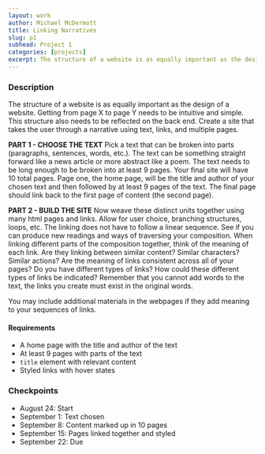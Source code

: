 ```yaml
---
layout: work
author: Michael McDermott
title: Linking Narratives
slug: p1
subhead: Project 1
categories: [projects]
excerpt: The structure of a website is as equally important as the design of a website. Getting from page X to page Y needs to be intuitive and simple. This structure also needs to be reflected on the back end. Create a site that takes the user through a narrative using text, links, and multiple pages.
---
```


### Description

The structure of a website is as equally important as the design of a website. Getting from page X to page Y needs to be intuitive and simple. This structure also needs to be reflected on the back end. Create a site that takes the user through a narrative using text, links, and multiple pages.

**PART 1 - CHOOSE THE TEXT** Pick a text that can be broken into parts (paragraphs, sentences, words, etc.). The text can be something straight forward like a news article or more abstract like a poem. The text needs to be long enough to be broken into at least 9 pages. Your final site will have 10 total pages. Page one, the home page, will be the title and author of your chosen text and then followed by at least 9 pages of the text. The final page should link back to the first page of content (the second page).

**PART 2 - BUILD THE SITE** Now weave these distinct units together using many html pages and links. Allow for user choice, branching structures, loops, etc. The linking does not have to follow a linear sequence. See if you can produce new readings and ways of traversing your composition. When linking different parts of the composition together, think of the meaning of each link. Are they linking between similar content? Similar characters? Similar actions? Are the meaning of links consistent across all of your pages? Do you have different types of links? How could these different types of links be indicated? Remember that you cannot add words to the text, the links you create must exist in the original words.

You may include additional materials in the webpages if they add meaning to your sequences of links.

#### Requirements

* A home page with the title and author of the text
* At least 9 pages with parts of the text
* `title` element with relevant content
* Styled links with hover states

### Checkpoints
* August 24: Start
* September 1: Text chosen
* September 8: Content marked up in 10 pages
* September 15: Pages linked together and styled
* September 22: Due
